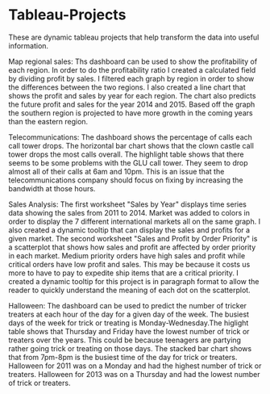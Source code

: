 # Tableau-Projects
These are dynamic tableau projects that help transform the data into useful information.

Map regional sales: Ths dashboard can be used to show the profitability of each region. In order to do the profitability ratio I created a calculated field by dividing profit by sales. I filtered each graph by region in order to show the differences between the two regions. I also created a line chart that shows the profit and sales by year for each region. The chart also predicts the future profit and sales for the year 2014 and 2015. Based off the graph the southern region is projected to have more growth in the coming years than the eastern region. 

Telecommunications: The dashboard shows the percentage of calls each call tower drops. The horizontal bar chart shows that the clown castle call tower drops the most calls overall. The highlight table shows that there seems to be some problems with the GLU call tower. They seem to drop almost all of their calls at 6am and 10pm. This is an issue that the telecommunications company should focus on fixing by increasing the bandwidth at those hours. 

Sales Analysis: The first worksheet "Sales by Year" displays time series data showing the sales from 2011 to 2014. Market was added to colors in order to display the 7 different international markets all on the same graph. I also created a dynamic tooltip that can display the sales and profits for a given market.
The second worksheet "Sales and Profit by Order Priority" is a scatterplot that shows how sales and profit are affected by order priority in each market. Medium priority orders have high sales and profit while critical orders have low profit and sales. This may be because it costs us more to have to pay to expedite ship items that are a critical priority. I created a dynamic tooltip for this project is in paragraph format to allow the reader to quickly understand the meaning of each dot on the scatterplot.

Halloween: The dashboard can be used to predict the number of tricker treaters at each hour of the day for a given day of the week. The busiest days of the week for trick or treating is Monday-Wednesday.The higlight table shows that Thursday and Friday have the lowest number of trick or treaters over the years. This could be because teenagers are partying rather going trick or treating on those days. The stacked bar chart shows that from 7pm-8pm is the busiest time of the day for trick or treaters. Halloween for 2011 was  on a Monday and had the highest number of trick or treaters. Halloween for 2013 was  on a Thursday and had the lowest number of trick or treaters. 
